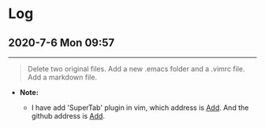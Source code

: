 # Log

## 2020-7-6 Mon 09:57
--------------------

> Delete two original files.
> Add a new .emacs folder and a .vimrc file.
> Add a markdown file.

- **Note:**
  
  - I have add 'SuperTab' plugin in vim, which address is [Add](https://www.vim.org/scripts/script.php?script_id=1643). And the github address is [Add](https://github.com/ervandew/supertab).
